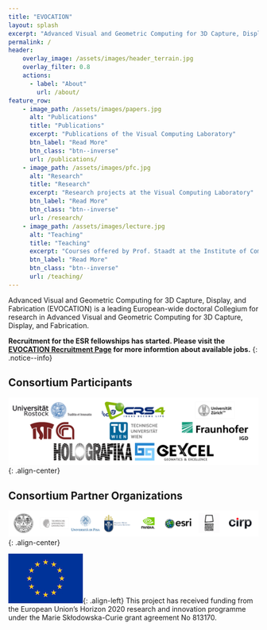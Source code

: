 ```yaml
---
title: "EVOCATION"
layout: splash
excerpt: "Advanced Visual and Geometric Computing for 3D Capture, Display, and Fabrication - A Marie Skłodowska-Curie Actions Innovative Training Network (MCSA-ITN)"
permalink: /
header:
    overlay_image: /assets/images/header_terrain.jpg
    overlay_filter: 0.8
    actions:
      - label: "About"
        url: /about/
feature_row:
    - image_path: /assets/images/papers.jpg
      alt: "Publications"
      title: "Publications"
      excerpt: "Publications of the Visual Computing Laboratory"
      btn_label: "Read More"
      btn_class: "btn--inverse"
      url: /publications/
    - image_path: /assets/images/pfc.jpg
      alt: "Research"
      title: "Research"
      excerpt: "Research projects at the Visual Computing Laboratory"
      btn_label: "Read More"
      btn_class: "btn--inverse"
      url: /research/
    - image_path: /assets/images/lecture.jpg
      alt: "Teaching"
      title: "Teaching"
      excerpt: "Courses offered by Prof. Staadt at the Institute of Computer Science"
      btn_label: "Read More"
      btn_class: "btn--inverse"
      url: /teaching/
---
```

Advanced Visual and Geometric Computing for 3D Capture, Display, and Fabrication (EVOCATION) is a leading European-wide doctoral Collegium for research in Advanced Visual and Geometric Computing for 3D Capture, Display, and Fabrication.
<!-- {: .text-center } -->

**Recruitment for the ESR fellowships has started. Please visit the [EVOCATION Recruitment Page](/recruitment/) for more informtion about available jobs.**
{: .notice--info}

<!-- {% include feature_row %} -->

## Consortium Participants

![Participants](/assets/images/participants.png){: .align-center}

## Consortium Partner Organizations

![Partner Organizations](/assets/images/partners.png){: .align-center}

![EU Emblem](/assets/images/flag_eu_150.jpg){: .align-left}
This project has received funding from the European Union’s Horizon 2020 research and innovation programme under the Marie Skłodowska-Curie grant agreement No 813170.
